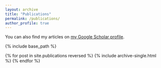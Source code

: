 ```yaml
---
layout: archive
title: "Publications"
permalink: /publications/
author_profile: true
---
```


You can also find my articles on [my Google Scholar profile](https://scholar.google.com/citations?hl=en&user=cq_f7MUAAAAJ&view_op=list_works&sortby=pubdate).


{% include base_path %}

{% for post in site.publications reversed %}
  {% include archive-single.html %}
{% endfor %}
